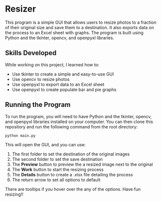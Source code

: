 # Resizer
This program is a simple GUI that allows users to resize photos to a fraction of their original size and save them to a destination. It also exports data on the process to an Excel sheet with graphs. The program is built using Python and the tkinter, opencv, and openpyxl libraries.

## Skills Developed
While working on this project, I learned how to:

 - Use tkinter to create a simple and easy-to-use GUI
 - Use opencv to resize photos
 - Use openpyxl to export data to an Excel sheet
 - Use openpyxl to create populate bar and pie graphs
 
## Running the Program
To run the program, you will need to have Python and the tkinter, opencv, and openpyxl libraries installed on your computer. You can then clone this repository and run the following command from the root directory:

`python main.py`

This will open the GUI, and you can use:
1. The first folder to set the destination of the original images
2. The second folder to set the save destination
3. The **Preview** button to preview the a resized image next to the original
4. The **Work** button to start the resizing process
5. The **Details** button to create a .xlsx file detailing the process
6. The return arrow to set all options to default

There are tooltips if you hover over the any of the options. Have fun resizing!!
